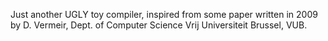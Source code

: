 Just another UGLY toy compiler, inspired from some paper written in 2009 by D. Vermeir, Dept. of Computer Science
Vrij Universiteit Brussel, VUB.
